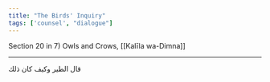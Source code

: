 ```yaml
---
title: "The Birds' Inquiry"
tags: ['counsel', "dialogue"]
---
```


 Section 20 in 7) Owls and Crows, [[Kalīla wa-Dimna]]

---
قال الطير وكيف كان ذلك

